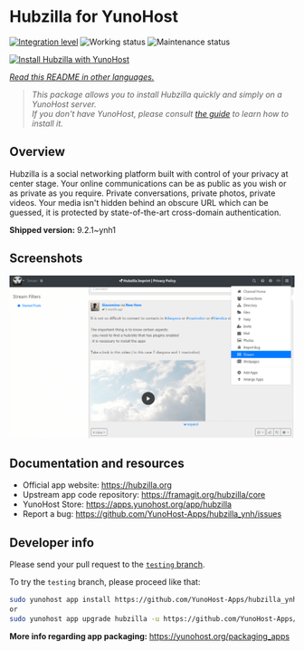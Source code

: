 <!--
N.B.: This README was automatically generated by <https://github.com/YunoHost/apps/tree/master/tools/readme_generator>
It shall NOT be edited by hand.
-->

# Hubzilla for YunoHost

[![Integration level](https://dash.yunohost.org/integration/hubzilla.svg)](https://ci-apps.yunohost.org/ci/apps/hubzilla/) ![Working status](https://ci-apps.yunohost.org/ci/badges/hubzilla.status.svg) ![Maintenance status](https://ci-apps.yunohost.org/ci/badges/hubzilla.maintain.svg)

[![Install Hubzilla with YunoHost](https://install-app.yunohost.org/install-with-yunohost.svg)](https://install-app.yunohost.org/?app=hubzilla)

*[Read this README in other languages.](./ALL_README.md)*

> *This package allows you to install Hubzilla quickly and simply on a YunoHost server.*  
> *If you don't have YunoHost, please consult [the guide](https://yunohost.org/install) to learn how to install it.*

## Overview

Hubzilla is a social networking platform built with control of your privacy at center stage. Your online communications can be as public as you wish or as private as you require. Private conversations, private photos, private videos. Your media isn't hidden behind an obscure URL which can be guessed, it is protected by state-of-the-art cross-domain authentication.


**Shipped version:** 9.2.1~ynh1

## Screenshots

![Screenshot of Hubzilla](./doc/screenshots/hubzilla-1.png)

## Documentation and resources

- Official app website: <https://hubzilla.org>
- Upstream app code repository: <https://framagit.org/hubzilla/core>
- YunoHost Store: <https://apps.yunohost.org/app/hubzilla>
- Report a bug: <https://github.com/YunoHost-Apps/hubzilla_ynh/issues>

## Developer info

Please send your pull request to the [`testing` branch](https://github.com/YunoHost-Apps/hubzilla_ynh/tree/testing).

To try the `testing` branch, please proceed like that:

```bash
sudo yunohost app install https://github.com/YunoHost-Apps/hubzilla_ynh/tree/testing --debug
or
sudo yunohost app upgrade hubzilla -u https://github.com/YunoHost-Apps/hubzilla_ynh/tree/testing --debug
```

**More info regarding app packaging:** <https://yunohost.org/packaging_apps>
